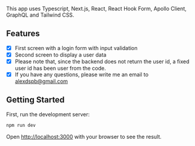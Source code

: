 This app uses Typescript, Next.js, React, React Hook Form, Apollo Client, GraphQL and Tailwind CSS.

## Features

- [x] First screen with a login form with input validation
- [x] Second screen to display a user data
- [x] Please note that, since the backend does not return the user id, a fixed user id has been user from the code.
- [x] If you have any questions, please write me an email to alexdspb@gmail.com

## Getting Started

First, run the development server:

```bash
npm run dev
```

Open [http://localhost:3000](http://localhost:3000) with your browser to see the result.


